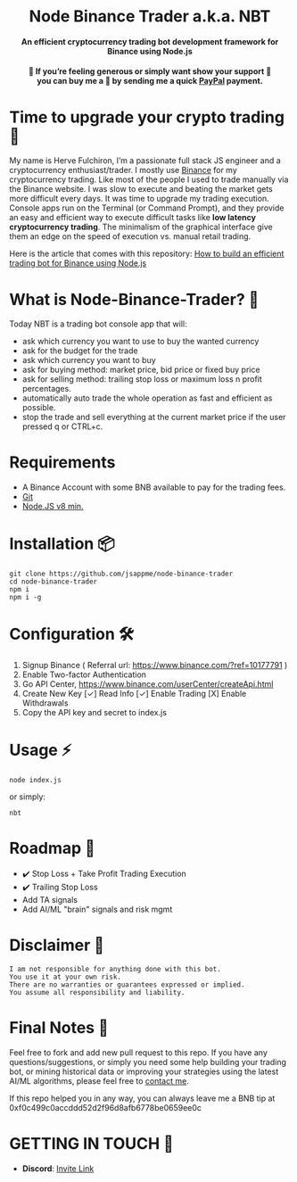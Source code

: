 <h1 align="center">Node Binance Trader a.k.a. NBT</h1>

<h4 align="center">An efficient cryptocurrency trading bot development framework for Binance using Node.js</h4>

<h4 align="center">
🙏  If you’re feeling generous or simply want show your support 🙏 <br>
 you can buy me a 🍻  by sending me a quick <a href="https://www.paypal.me/jsappme">PayPal</a> payment.
</h4>

# Time to upgrade your crypto trading 🤔

My name is Herve Fulchiron, I’m a passionate full stack JS engineer and a cryptocurrency enthusiast/trader. I mostly use <a href="https://www.binance.com/?ref=10177791" target="_blank">Binance</a> for my cryptocurrency trading. Like most of the people I used to trade manually via the Binance website. I was slow to execute and beating the market gets more difficult every days.  It was time to upgrade my trading execution. Console apps run on the Terminal (or Command Prompt), and they provide an easy and efficient way to execute difficult tasks like **low latency cryptocurrency trading**. The minimalism of the graphical interface give them an edge on the speed of execution vs. manual retail trading.

Here is the article that comes with this repository: <a href="https://jsapp.me/how-to-build-an-efficient-trading-bot-for-binance-using-node-js-43d5fd174f8b" target="_blank">How to build an efficient trading bot for Binance using Node.js</a>

# What is Node-Binance-Trader? 📡

Today NBT is a trading bot console app that will:

* ask which currency you want to use to buy the wanted currency
* ask for the budget for the trade
* ask which currency you want to buy
* ask for buying method: market price, bid price or fixed buy price
* ask for selling method: trailing stop loss or maximum loss n profit percentages.
* automatically auto trade the whole operation as fast and efficient as possible.
* stop the trade and sell everything at the current market price if the user pressed q or CTRL+c.

# Requirements

* A Binance Account with some BNB available to pay for the trading fees.
* [Git](https://git-scm.com/download/)
* [Node.JS v8 min.](http://nodejs.org)

# Installation 📦

```
git clone https://github.com/jsappme/node-binance-trader
cd node-binance-trader
npm i
npm i -g
```

# Configuration 🛠️

1. Signup Binance ( Referral url: https://www.binance.com/?ref=10177791 )
2. Enable Two-factor Authentication    
3. Go API Center, https://www.binance.com/userCenter/createApi.html
4. Create New Key
        [✓] Read Info [✓] Enable Trading [X] Enable Withdrawals
5. Copy the API key and secret to index.js

# Usage ⚡️

```
node index.js
```
or simply:

```
nbt
```

# Roadmap 🚧

* ✔️  Stop Loss + Take Profit Trading Execution
* ✔️  Trailing Stop Loss
* Add TA signals
* Add AI/ML "brain" signals and risk mgmt


# Disclaimer 📖

```
I am not responsible for anything done with this bot.
You use it at your own risk.
There are no warranties or guarantees expressed or implied.
You assume all responsibility and liability.
```

# Final Notes 🙏

Feel free to fork and add new pull request to this repo.
If you have any questions/suggestions, or simply you need some help building your trading bot, or mining historical data or improving your strategies using the latest AI/ML algorithms, please feel free to <a href="mailto:herve76@gmail.com" target="_blank">contact me</a>.

If this repo helped you in any way, you can always leave me a BNB tip at 0xf0c499c0accddd52d2f96d8afb6778be0659ee0c

# GETTING IN TOUCH 💬

* **Discord**: [Invite Link](https://discord.gg/4EQrEgj)

